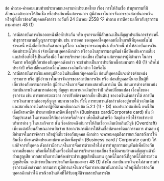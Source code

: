 ข้อ
คําถาม-คําตอบแนบท้ายประกาศธนาคารแห่งประเทศไทย
เรื่อง การให้สินเชื่อ ทำธุรกรรมที่มีลักษณะคล้ายการให้สินเชื่อ หรือประกันหนี้แก่กรรมการ
ผู้มีอำนาจในการจัดการของสถาบันการเงิน หรือผู้ที่เกี่ยวข้องกับบุคคลดังกล่าว
ลงวันที่ 24 มีนาคม 2558
♡
คําถาม
การตีความเกี่ยวกับธุรกรรมตามมาตรา 48 (1)
1. กรณีสถาบันการเงินออกหนังสือค้ำประกัน หรือ ธุรกรรมที่มีลักษณะเป็นสัญญาประกันการชำระหนี้
ทําธุรกรรมตามสัญญาภาระผูกพัน เช่น การออก ของบุคคลใดบุคคลหนึ่งในกรณีที่บุคคลนั้นไม่ชำระหนี้
หนังสือค้ำประกันสาธารณูปโภค วงเงินธุรกรรมอนุพันธ์ กับเจ้าหนี้ ทำให้สถาบันการเงินต้องชำระหนี้ให้แก่
เจ้าหนี้แทนบุคคลดังกล่าว หรือวงเงินธุรกรรมอนุพันธ์
เพื่อป้องกันความเสี่ยงและ/หรือเพื่อใช้เป็นเครื่องมือ
ในการบริหารความเสี่ยง เป็นต้น แก่กรรมการผู้มีอำนาจ
ในการจัดการ หรือผู้ที่เกี่ยวข้องกับบุคคลดังกล่าว
จะเข้าข่ายเป็นการประกันหนี้ตามมาตรา 48 (1)
หรือไม่
ประจําปี หรือเปลี่ยนแปลงเงื่อนไขของวงเงินดังกล่าว
ได้หรือไม่
2. กรณีสถาบันการเงินเคยอนุมัติวงเงินสินเชื่อแก่บุคคลหนึ่ง
ก่อนที่บุคคลนั้นจะดำรงตำแหน่งกรรมการ หรือ
ผู้มีอำานาจในการจัดการของสถาบันการเงิน หรือ
ก่อนที่บุคคลนั้นจะเป็นผู้ที่เกี่ยวข้องกับกรรมการหรือ
ผู้มีอำนาจในการจัดการของสถาบันการเงิน นั้น
ก่อนการดำรงตำแหน่ง สถาบันการเงินสามารถต่ออายุ
สัญญา ทบทวนวงเงินประจำปี หรือเปลี่ยนแปลง
เงื่อนไขของธุรกรรม เช่น การขยายระยะเวลา
การปรับอัตราดอกเบี้ย เป็นต้น) ของวงเงินดังกล่าวได้
สถาบันการเงินสามารถต่ออายุสัญญา ทบทวนวงเงิน ทั้งนี้ การทบทวนดังกล่าวต้องอยู่ภายใต้วงเงินเดิม
และสถาบันการเงินต้องปฏิบัติตามหลักเกณฑ์
ข้อ 5.2.1 (1) - (3) ของประกาศฉบับนี้
กรณีสินเชื่อบัตรเครดิต ประเภทบัตรเครดิตเพื่อธุรกิจ
(Business card/Corporate card) นั้น มีวัตถุประสงค์
ในการออกให้กับองค์กรหรือกิจการ เพื่อซื้อสินค้าหรือ
วัตถุดิบ หรือใช้จ่ายชำระค่าบริการต่าง ๆ ในนามกิจการ
นั้น ซึ่งคล้ายคลึงกับการให้สินเชื่อวงเงินเบิกเกินบัญชี
(Overdraft) เพียงแต่เปลี่ยนลักษณะการเบิกจ่าย
ข้อยกเว้นกรณีการให้สินเชื่อบัตรเครดิตแก่กรรมการ
คำตอบ
ผู้มีอำนาจในการจัดการ หรือผู้ที่เกี่ยวข้องกับบุคคล
ดังกล่าว จะครอบคลุมถึงการยกเว้นกรณีการให้สินเชื่อ
บัตรเครดิตประเภทบัตรเครดิตเพื่อธุรกิจ (Business
card / Corporate card) ให้แก่กิจการที่บุคคล
ดังกล่าวมีอานาจในการจัดการด้วยหรือไม่
การทำธุรกรรมอนุพันธ์เพื่อป้องกันความเสี่ยงและ
หรือเพื่อใช้เป็นเครื่องมือในการบริหารความเสี่ยง
ซึ่งเมื่อครบกําหนดสัญญาแล้วมีส่วนสูญเสีย
หากสถาบันการเงินต้องชำระส่วนสูญเสียนั้นแทน
ลูกหนี้ในกรณีที่ลูกหนี้ไม่ชำระส่วนสูญเสียนั้น
จะเข้าข่ายเป็นการประกันหนี้ตามมาตรา 48 (1) ดังนั้น
สถาบันการเงินจะไม่สามารถทำธุรกรรมดังกล่าวแก่
กรรมการ ผู้มีอำานาจในการจัดการของสถาบันการเงิน
หรือผู้ที่เกี่ยวข้องกับบุคคลดังกล่าวได้
กรณีวงเงินเดิมที่ได้รับอนุมัติจากสถาบันการเงิน
